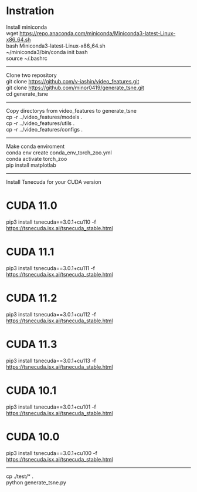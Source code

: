 # Instration
Install miniconda  
wget https://repo.anaconda.com/miniconda/Miniconda3-latest-Linux-x86_64.sh  
bash Miniconda3-latest-Linux-x86_64.sh  
~/miniconda3/bin/conda init bash  
source ~/.bashrc  
***  
Clone two repository  
git clone https://github.com/v-iashin/video_features.git  
git clone https://github.com/minor0419/generate_tsne.git  
cd generate_tsne  
***  
Copy directorys from video_features to generate_tsne  
cp -r ../video_features/models .  
cp -r ../video_features/utils .  
cp -r ../video_features/configs .  
***  
Make conda enviroment  
conda env create conda_env_torch_zoo.yml  
conda activate torch_zoo  
pip install matplotlab  
***  
Install Tsnecuda for your CUDA version  
# CUDA 11.0  
pip3 install tsnecuda==3.0.1+cu110 -f https://tsnecuda.isx.ai/tsnecuda_stable.html  
# CUDA 11.1  
pip3 install tsnecuda==3.0.1+cu111 -f https://tsnecuda.isx.ai/tsnecuda_stable.html  
# CUDA 11.2  
pip3 install tsnecuda==3.0.1+cu112 -f https://tsnecuda.isx.ai/tsnecuda_stable.html  
# CUDA 11.3  
pip3 install tsnecuda==3.0.1+cu113 -f https://tsnecuda.isx.ai/tsnecuda_stable.html  
# CUDA 10.1  
pip3 install tsnecuda==3.0.1+cu101 -f https://tsnecuda.isx.ai/tsnecuda_stable.html  
# CUDA 10.0  
pip3 install tsnecuda==3.0.1+cu100 -f https://tsnecuda.isx.ai/tsnecuda_stable.html  
***   
cp ./test/* .  
python generate_tsne.py  
